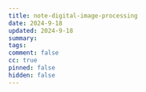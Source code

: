 ```yaml
---
title: note-digital-image-processing
date: 2024-9-18
updated: 2024-9-18
summary:
tags:
comment: false
cc: true
pinned: false
hidden: false
---
```

